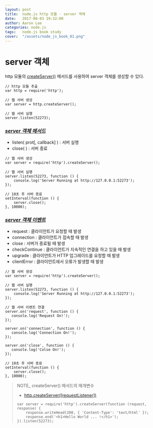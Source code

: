 ```yaml
---
layout: post
title:  node.js http 모듈 - server 객체
date:   2017-08-03 19:32:00
author: Aaron Lee
categories: node.js
tags:	node.js book study
cover:  "/assets/node_js_book_01.png"
---
```


# server 객체
http 모듈의 [createServer()](https://nodejs.org/api/http.html#http_http_createserver_requestlistener) 메서드를 사용하여 server 객체를 생성할 수 있다.
```
// http 모듈 추출
var http = require('http');

// 웹 서버 생성
var server = http.createServer();

// 웹 서버 실행
server.listen(52273);
```

### *[server 객체 메서드](https://nodejs.org/api/http.html#http_class_http_server)*
- listen( prot[, callback] ) : 서버 실행
- close( ) : 서버 종료

```
// 웹 서버 생성
var server = require('http').createServer();

// 웹 서버 실행
server.listen(52273, function () {
    console.log('Server Running at http://127.0.0.1:52273');
});

// 10초 후 서버 종료
setInterval(function () {
    server.close();
}, 10000);
```

### *[server 객체 이벤트](https://nodejs.org/api/http.html#http_class_http_server)*
- request : 클라이언트가 요청할 때 발생
- connection : 클라이언트가 접속할 때 발생
- close : 서버가 종료될 때 발생
- checkContinue : 클라이언트가 지속적인 연결을 하고 있을 때 발생
- upgrade : 클라이언트가 HTTP 업그레이드를 요청할 때 발생
- clientError : 클라이언트에서 오류가 발생할 때 발생

```
// 웹 서버 생성
var server = require('http').createServer();

// 웹 서버 실행
server.listen(52273, function () {
    console.log('Server Running at http://127.0.0.1:52273');
});

// 웹 서버 이벤트 연결
server.on('request', function () {
   console.log('Request On!'); 
});

server.on('connection', function () {
   console.log('Connection On!'); 
});

server.on('close', function () {
   console.log('Colse On!'); 
});

// 10초 후 서버 종료
setInterval(function () {
    server.close();
}, 10000);
```

> NOTE_ createServer() 메서드의 매개변수
> - [http.createServer([requestListener])](https://nodejs.org/api/http.html#http_http_createserver_requestlistener)
> ```
> var server = require('http').createServer(function (request, response) {
>     response.writeHead(200, { 'Content-Type': 'text/html' });
>     response.end('<h1>Hello World ... !</h1>');
> }).listen(52273);
> ```